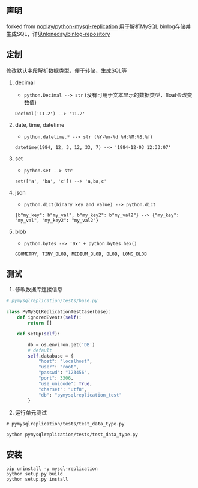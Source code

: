 ## 声明
forked from [noplay/python-mysql-replication](https://github.com/noplay/python-mysql-replication)
用于解析MySQL binlog存储并生成SQL，详见[nloneday/binlog-repository](https://github.com/nloneday/binlog-repository)

## 定制

修改默认字段解析数据类型，便于转储、生成SQL等

1. decimal
    - `python.Decimal --> str` (没有可用于文本显示的数据类型，float会改变数值)
    ```
    Decimal('11.2') --> '11.2'
    ```

2. date, time, datetime
    - `python.datetime.* --> str (%Y-%m-%d %H:%M:%S.%f`)
    ```
    datetime(1984, 12, 3, 12, 33, 7) --> '1984-12-03 12:33:07'
    ```
    
3. set
    - `python.set --> str`
    ```
    set(['a', 'ba', 'c']) --> 'a,ba,c'
    ```
    
4. json
    - `python.dict(binary key and value) --> python.dict`
    ```
    {b"my_key": b"my_val", b"my_key2": b"my_val2"} --> {"my_key": "my_val", "my_key2": "my_val2"}
    ```
5. blob
    - `python.bytes --> '0x' + python.bytes.hex()`
    ```
    GEOMETRY, TINY_BLOB, MEDIUM_BLOB, BLOB, LONG_BLOB
    ```
## 测试

1. 修改数据库连接信息
```python
# pymysqlreplication/tests/base.py

class PyMySQLReplicationTestCase(base):
    def ignoredEvents(self):
        return []

    def setUp(self):

        db = os.environ.get('DB')
        # default
        self.database = {
            "host": "localhost",
            "user": "root",
            "passwd": "123456",
            "port": 3306,
            "use_unicode": True,
            "charset": "utf8",
            "db": "pymysqlreplication_test"
        }
```    

2. 运行单元测试
```shell
# pymysqlreplication/tests/test_data_type.py

python pymysqlreplication/tests/test_data_type.py
```

## 安装
```shell
pip uninstall -y mysql-replication
python setup.py build
python setup.py install
```
